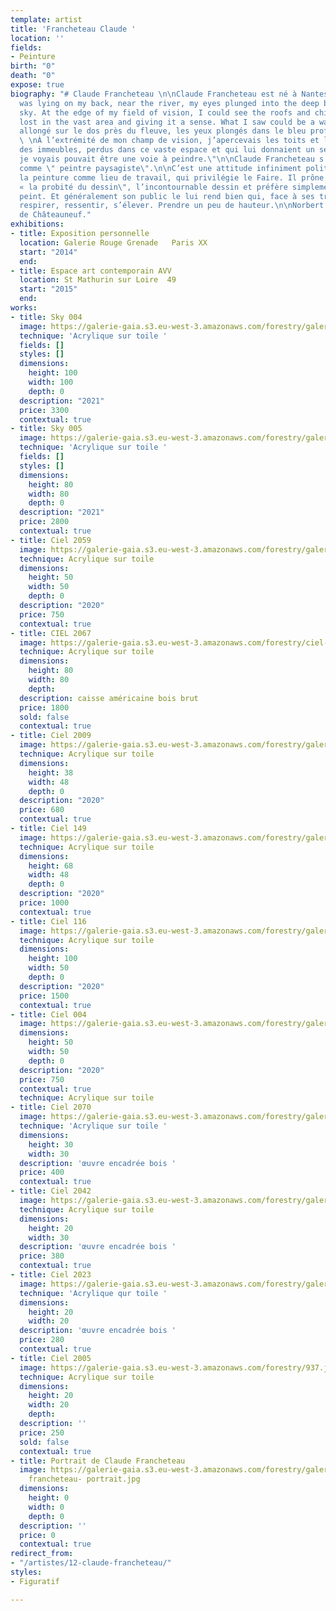 ```yaml
---
template: artist
title: 'Francheteau Claude '
location: ''
fields:
- Peinture
birth: "0"
death: "0"
expose: true
biography: "# Claude Francheteau \n\nClaude Francheteau est né à Nantes, en 1971.\n\n\"I
  was lying on my back, near the river, my eyes plunged into the deep blue of the
  sky. At the edge of my field of vision, I could see the roofs and chimneys of buildings,
  lost in the vast area and giving it a sense. What I saw could be a way to paint.\"\n\n\"J’étais
  allongé sur le dos près du fleuve, les yeux plongés dans le bleu profond du ciel.
  \ \nÀ l’extrémité de mon champ de vision, j’apercevais les toits et les cheminées
  des immeubles, perdus dans ce vaste espace et qui lui donnaient un sens.  \nCe que
  je voyais pouvait être une voie à peindre.\"\n\nClaude Francheteau s'affirme délibérément
  comme \" peintre paysagiste\".\n\nC’est une attitude infiniment politique qui revendique
  la peinture comme lieu de travail, qui privilégie le Faire. Il prône le dessin,
  « la probité du dessin\", l’incontournable dessin et préfère simplement faire voir.\n\nIl
  peint. Et généralement son public le lui rend bien qui, face à ses travaux, dit
  respirer, ressentir, s’élever. Prendre un peu de hauteur.\n\nNorbert Marsal- Carl
  de Châteauneuf."
exhibitions:
- title: Exposition personnelle
  location: Galerie Rouge Grenade   Paris XX
  start: "2014"
  end: 
- title: Espace art contemporain AVV
  location: St Mathurin sur Loire  49
  start: "2015"
  end: 
works:
- title: Sky 004
  image: https://galerie-gaia.s3.eu-west-3.amazonaws.com/forestry/galerie-gaia-claude-francheteau-sky004-100x100-2021.jpg
  technique: 'Acrylique sur toile '
  fields: []
  styles: []
  dimensions:
    height: 100
    width: 100
    depth: 0
  description: "2021"
  price: 3300
  contextual: true
- title: Sky 005
  image: https://galerie-gaia.s3.eu-west-3.amazonaws.com/forestry/galerie-gaia-claude-francheteau-sky005-90x90-2021.jpg
  technique: 'Acrylique sur toile '
  fields: []
  styles: []
  dimensions:
    height: 80
    width: 80
    depth: 0
  description: "2021"
  price: 2800
  contextual: true
- title: Ciel 2059
  image: https://galerie-gaia.s3.eu-west-3.amazonaws.com/forestry/galerie-gaia-claude-francheteau-ciel-2059-50x50.jpg
  technique: Acrylique sur toile
  dimensions:
    height: 50
    width: 50
    depth: 0
  description: "2020"
  price: 750
  contextual: true
- title: CIEL 2067
  image: https://galerie-gaia.s3.eu-west-3.amazonaws.com/forestry/ciel-2067.jpg
  technique: Acrylique sur toile
  dimensions:
    height: 80
    width: 80
    depth: 
  description: caisse américaine bois brut
  price: 1800
  sold: false
  contextual: true
- title: Ciel 2009
  image: https://galerie-gaia.s3.eu-west-3.amazonaws.com/forestry/galerie-gaia-claude-francheteau-ciel-2009-38x48.jpg
  technique: Acrylique sur toile
  dimensions:
    height: 38
    width: 48
    depth: 0
  description: "2020"
  price: 680
  contextual: true
- title: Ciel 149
  image: https://galerie-gaia.s3.eu-west-3.amazonaws.com/forestry/galerie-gaia-claude-francheteau-ciel-149-48x68.jpg
  technique: Acrylique sur toile
  dimensions:
    height: 68
    width: 48
    depth: 0
  description: "2020"
  price: 1000
  contextual: true
- title: Ciel 116
  image: https://galerie-gaia.s3.eu-west-3.amazonaws.com/forestry/galerie-gaia-claude-francheteau-ciel-116-100x50.jpg
  technique: Acrylique sur toile
  dimensions:
    height: 100
    width: 50
    depth: 0
  description: "2020"
  price: 1500
  contextual: true
- title: Ciel 004
  image: https://galerie-gaia.s3.eu-west-3.amazonaws.com/forestry/galerie-gaia-claude-francheteau-ciel-004-50x50.jpg
  dimensions:
    height: 50
    width: 50
    depth: 0
  description: "2020"
  price: 750
  contextual: true
  technique: Acrylique sur toile
- title: Ciel 2070
  image: https://galerie-gaia.s3.eu-west-3.amazonaws.com/forestry/galeriegaia_Francheteau_Ciel2070(2018)_30x30.jpg
  technique: 'Acrylique sur toile '
  dimensions:
    height: 30
    width: 30
  description: 'œuvre encadrée bois '
  price: 400
  contextual: true
- title: Ciel 2042
  image: https://galerie-gaia.s3.eu-west-3.amazonaws.com/forestry/galeriegaia_Francheteau_Ciel2042(2016)_20x30.jpg
  technique: Acrylique sur toile
  dimensions:
    height: 20
    width: 30
  description: 'œuvre encadrée bois '
  price: 380
  contextual: true
- title: Ciel 2023
  image: https://galerie-gaia.s3.eu-west-3.amazonaws.com/forestry/galeriegaia_Francheteau_Ciel2023(2016)_20x20.jpg
  technique: 'Acrylique qur toile '
  dimensions:
    height: 20
    width: 20
  description: 'œuvre encadrée bois '
  price: 280
  contextual: true
- title: Ciel 2005
  image: https://galerie-gaia.s3.eu-west-3.amazonaws.com/forestry/937.jpg
  technique: Acrylique sur toile
  dimensions:
    height: 20
    width: 20
    depth: 
  description: ''
  price: 250
  sold: false
  contextual: true
- title: Portrait de Claude Francheteau
  image: https://galerie-gaia.s3.eu-west-3.amazonaws.com/forestry/galeriegaia-claude
    francheteau- portrait.jpg
  dimensions:
    height: 0
    width: 0
    depth: 0
  description: ''
  price: 0
  contextual: true
redirect_from:
- "/artistes/12-claude-francheteau/"
styles:
- Figuratif

---
```

